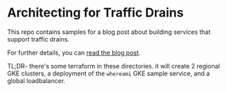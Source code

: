 # Architecting for Traffic Drains

This repo contains samples for a blog post about building services that support
traffic drains. 

For further details, you can [read the blog post](https://www.marcdougherty.com/2024/architecting-for-traffic-drains/).

TL;DR- there's some terraform in these directories. it will create 2 regional GKE clusters, a deployment of the `whereami` GKE sample service, and a global loadbalancer.
